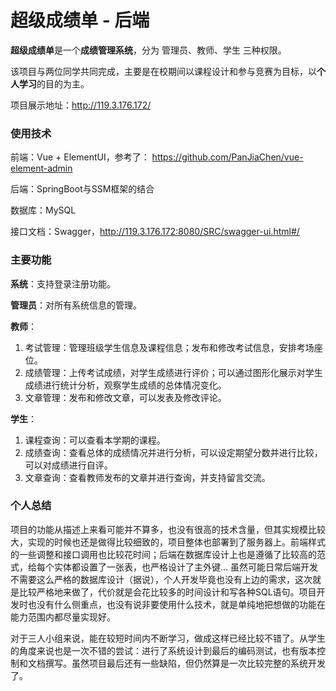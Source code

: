 # 超级成绩单 - 后端

**超级成绩单**是一个**成绩管理系统**，分为 管理员、教师、学生 三种权限。

该项目与两位同学共同完成，主要是在校期间以课程设计和参与竞赛为目标，以**个人学习**的目的为主。

项目展示地址：http://119.3.176.172/



### 使用技术

前端：Vue + ElementUI，参考了： https://github.com/PanJiaChen/vue-element-admin

后端：SpringBoot与SSM框架的结合

数据库：MySQL

接口文档：Swagger，http://119.3.176.172:8080/SRC/swagger-ui.html#/



### 主要功能

**系统**：支持登录注册功能。

**管理员**：对所有系统信息的管理。

**教师**：

1. 考试管理：管理班级学生信息及课程信息；发布和修改考试信息，安排考场座位。
2. 成绩管理：上传考试成绩，对学生成绩进行评价；可以通过图形化展示对学生成绩进行统计分析，观察学生成绩的总体情况变化。
3. 文章管理：发布和修改文章，可以发表及修改评论。

**学生**：

1. 课程查询：可以查看本学期的课程。
2. 成绩查询：查看总体的成绩情况并进行分析，可以设定期望分数并进行比较，可以对成绩进行自评。
3. 文章查询：查看教师发布的文章并进行查询，并支持留言交流。



### 个人总结

项目的功能从描述上来看可能并不算多，也没有很高的技术含量，但其实规模比较大，实现的时候也还是做得比较细致的，项目整体也部署到了服务器上。前端样式的一些调整和接口调用也比较花时间；后端在数据库设计上也是遵循了比较高的范式，给每个实体都设置了一张表，也严格设计了主外键... 虽然可能日常后端开发不需要这么严格的数据库设计（据说），个人开发毕竟也没有上边的需求，这次就是比较严格地来做了，代价就是会花比较多的时间设计和写各种SQL语句。项目开发时也没有什么侧重点，也没有说非要使用什么技术，就是单纯地把想做的功能在能力范围内都尽量实现好。

对于三人小组来说，能在较短时间内不断学习，做成这样已经比较不错了。从学生的角度来说也是一次不错的尝试：进行了系统设计到最后的编码测试，也有版本控制和文档撰写。虽然项目最后还有一些缺陷，但仍然算是一次比较完整的系统开发了。
